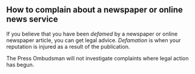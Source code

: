 ##  How to complain about a newspaper or online news service

If you believe that you have been _defamed_ by a newspaper or online newspaper
article, you can get legal advice. _Defamation_ is when your reputation is
injured as a result of the publication.

The Press Ombudsman will not investigate complaints where legal action has
begun.
